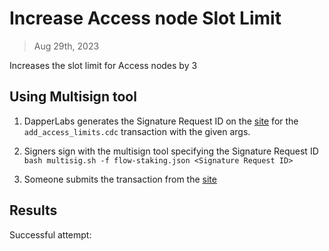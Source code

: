 # Increase Access node Slot Limit

> Aug 29th, 2023 

Increases the slot limit for Access nodes by 3

## Using Multisign tool

1. DapperLabs generates the Signature Request ID on the [site](https://flow-multisig-git-service-account-onflow.vercel.app/mainnet?type=serviceAccount&name=add_access_limits.cdc&param=%5B%20%20%20%20%20%7B%20%20%20%20%20%20%20%20%20%22type%22:%20%22UInt16%22,%20%20%20%20%20%20%20%20%20%22value%22:%20%223%22%20%20%20%20%20%7D%20%5D&acct=0x8624b52f9ddcd04a&limit=9999) for the `add_access_limits.cdc` transaction with the given args.

2. Signers sign with the multisign tool specifying the Signature Request ID
   `bash multisig.sh -f flow-staking.json <Signature Request ID>`

3. Someone submits the transaction from the [site](https://flow-multisig-git-service-account-onflow.vercel.app/mainnet)


## Results


Successful attempt: 
